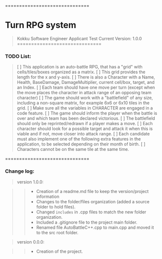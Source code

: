 ==============================
# Turn RPG system #

> Kokku Software Engineer Applicant Test
> Current Version: 1.0.0
==============================

### TODO List: ###

> [ ] This application is an auto-battle RPG, that has a "grid" with cells/tiles/boxes organized as a matrix.
> [ ] This grid provides the length for the x and y-axis.
> [ ] There is also a Character with a Name, Health, BaseDamage, DamageMultiplier, current cell/box, target, and an Index.
> [ ] Each team should have one move per turn (except when the move places the character in attack range of an opposing team character)
> [ ] The game should work with a "battlefield" of any size, including a non-square matrix, for example 6x6 or 6x10 tiles in the grid.
> [ ] Make sure all the variables in CHARACTER are engaged in a code feature.
> [ ] The game should inform the player when the battle is over and which team has been declared victorious.
> [ ] The battlefield should only be reprinted/redrawn if a player makes a move.
> [ ] Each character should look for a possible target and attack it when this is viable and if not, move closer into attack range.
> [ ] Each candidate must also implement one of the following extra features in the application, to be selected depending on their month of birth.
> [ ] Characters cannot be on the same tile at the same time.

==============================

### Change log: ###


> version 1.0.0:

> > * Creation of a readme.md file to keep the version/project information
> > * Changes to the folder/files organization (added a source folder to hold files).
> > * Changed `includes` in .cpp files to match the new folder organization.
> > * Included a .gitignore file to the project main folder.
> > * Renamed file AutoBattleC++.cpp to main.cpp and moved it to the src root folder.

> version 0.0.0:
    
> > * Creation of the project.